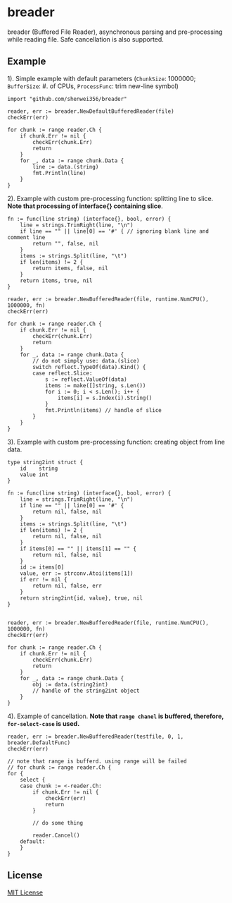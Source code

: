 # breader

breader (Buffered File Reader), asynchronous parsing and pre-processing while
 reading file. Safe cancellation is also supported.

## Example

1). Simple example with default parameters (`ChunkSize`: 1000000;
    `BufferSize`: #. of CPUs, `ProcessFunc`: trim new-line symbol)

```
import "github.com/shenwei356/breader"

reader, err := breader.NewDefaultBufferedReader(file)
checkErr(err)

for chunk := range reader.Ch {
    if chunk.Err != nil {
        checkErr(chunk.Err)
        return
    }
    for _, data := range chunk.Data {
        line := data.(string)
        fmt.Println(line)
    }
}
```

2). Example with custom pre-processing function: splitting line to slice.
    **Note that processing of interface{} containing slice**.

```
fn := func(line string) (interface{}, bool, error) {
    line = strings.TrimRight(line, "\n")
    if line == "" || line[0] == '#' { // ignoring blank line and comment line
        return "", false, nil
    }
    items := strings.Split(line, "\t")
    if len(items) != 2 {
        return items, false, nil
    }
    return items, true, nil
}

reader, err := breader.NewBufferedReader(file, runtime.NumCPU(), 1000000, fn)
checkErr(err)

for chunk := range reader.Ch {
    if chunk.Err != nil {
        checkErr(chunk.Err)
        return
    }
    for _, data := range chunk.Data {
        // do not simply use: data.(slice)
        switch reflect.TypeOf(data).Kind() {
        case reflect.Slice:
            s := reflect.ValueOf(data)
            items := make([]string, s.Len())
            for i := 0; i < s.Len(); i++ {
                items[i] = s.Index(i).String()
            }
            fmt.Println(items) // handle of slice
        }
    }
}

```

3). Example with custom pre-processing function: creating object from line data.

```
type string2int struct {
    id    string
    value int
}

fn := func(line string) (interface{}, bool, error) {
    line = strings.TrimRight(line, "\n")
    if line == "" || line[0] == '#' {
        return nil, false, nil
    }
    items := strings.Split(line, "\t")
    if len(items) != 2 {
        return nil, false, nil
    }
    if items[0] == "" || items[1] == "" {
        return nil, false, nil
    }
    id := items[0]
    value, err := strconv.Atoi(items[1])
    if err != nil {
        return nil, false, err
    }
    return string2int{id, value}, true, nil
}


reader, err := breader.NewBufferedReader(file, runtime.NumCPU(), 1000000, fn)
checkErr(err)

for chunk := range reader.Ch {
    if chunk.Err != nil {
        checkErr(chunk.Err)
        return
    }
    for _, data := range chunk.Data {
        obj := data.(string2int)
        // handle of the string2int object
    }
}
```

4). Example of cancellation. **Note that `range chanel` is buffered, therefore,
`for-select-case` is used.**

```
reader, err := breader.NewBufferedReader(testfile, 0, 1, breader.DefaultFunc)
checkErr(err)

// note that range is bufferd. using range will be failed
// for chunk := range reader.Ch {
for {
    select {
    case chunk := <-reader.Ch:
        if chunk.Err != nil {
            checkErr(err)
            return
        }

        // do some thing

        reader.Cancel()
    default:
    }
}
```


## License


[MIT License](https://github.com/shenwei356/breader/blob/master/LICENSE)
